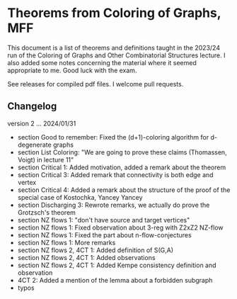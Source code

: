 # Theorems from Coloring of Graphs, MFF

This document is a list of theorems and definitions taught in the 2023/24 run
of the Coloring of Graphs and Other Combinatorial Structures lecture. I also
added some notes concerning the material where it seemed appropriate to me.
Good luck with the exam.

See releases for compiled pdf files. I welcome pull requests.

## Changelog

version 2 ... 2024/01/31

- section Good to remember: Fixed the (d+1)-coloring algorithm for d-degenerate graphs
- section List Coloring: "We are going to prove these claims (Thomassen, Voigt)
  in lecture 11"
- section Critical 1: Added motivation, added a remark about the theorem
- section Critical 3: Added remark that connectivity is both edge and vertex
- section Critical 4: Added a remark about the structure of the proof of the
  special case of Kostochka, Yancey
  Yancey
- section Discharging 3: Rewrote remarks, we actually do prove the Grotzsch's theorem
- section NZ flows 1: "don't have source and target vertices"
- section NZ flows 1: Fixed observation about 3-reg with Z2xZ2 NZ-flow
- section NZ flows 1: Fixed the part about n-flow-conjectures
- section NZ flows 1: More remarks
- section NZ flows 2, 4CT 1: Added definition of S(G,A)
- section NZ flows 2, 4CT 1: Added observations
- section NZ flows 2, 4CT 1: Added Kempe consistency definition and observation
- 4CT 2: Added a mention of the lemma about a forbidden subgraph
- typos

